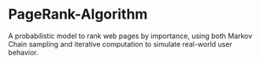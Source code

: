 # PageRank-Algorithm
A probabilistic model to rank web pages by importance, using both Markov Chain sampling and iterative computation to simulate real-world user behavior.
